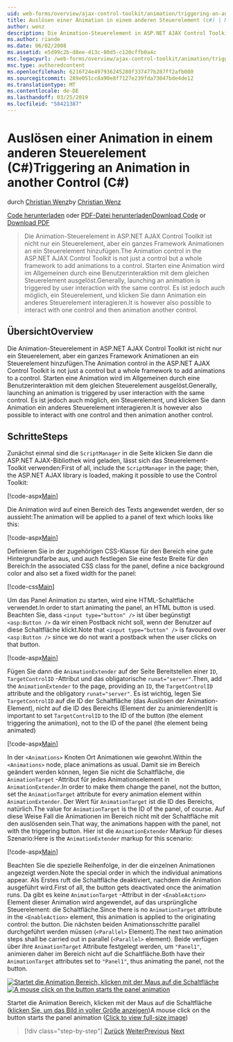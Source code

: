 ```yaml
---
uid: web-forms/overview/ajax-control-toolkit/animation/triggering-an-animation-in-another-control-cs
title: Auslösen einer Animation in einem anderen Steuerelement (c#) | Microsoft-Dokumentation
author: wenz
description: Die Animation-Steuerelement in ASP.NET AJAX Control Toolkit ist nicht nur ein Steuerelement, aber ein ganzes Framework Animationen an ein Steuerelement hinzufügen. Starten Sie in der Regel ein...
ms.author: riande
ms.date: 06/02/2008
ms.assetid: e5d99c2b-d8ee-413c-80d5-c120cffb0a4c
msc.legacyurl: /web-forms/overview/ajax-control-toolkit/animation/triggering-an-animation-in-another-control-cs
msc.type: authoredcontent
ms.openlocfilehash: 6216f24e497936245280f337477b287ff2afb080
ms.sourcegitcommit: 289e051cc8a90e8f7127e239fda73047bde4de12
ms.translationtype: MT
ms.contentlocale: de-DE
ms.lasthandoff: 03/25/2019
ms.locfileid: "58421387"
---
```

<a name="triggering-an-animation-in-another-control-c"></a><span data-ttu-id="c6686-104">Auslösen einer Animation in einem anderen Steuerelement (C#)</span><span class="sxs-lookup"><span data-stu-id="c6686-104">Triggering an Animation in another Control (C#)</span></span>
====================
<span data-ttu-id="c6686-105">durch [Christian Wenz](https://github.com/wenz)</span><span class="sxs-lookup"><span data-stu-id="c6686-105">by [Christian Wenz](https://github.com/wenz)</span></span>

<span data-ttu-id="c6686-106">[Code herunterladen](http://download.microsoft.com/download/f/9/a/f9a26acd-8df4-4484-8a18-199e4598f411/Animation8.cs.zip) oder [PDF-Datei herunterladen](http://download.microsoft.com/download/6/7/1/6718d452-ff89-4d3f-a90e-c74ec2d636a3/animation8CS.pdf)</span><span class="sxs-lookup"><span data-stu-id="c6686-106">[Download Code](http://download.microsoft.com/download/f/9/a/f9a26acd-8df4-4484-8a18-199e4598f411/Animation8.cs.zip) or [Download PDF](http://download.microsoft.com/download/6/7/1/6718d452-ff89-4d3f-a90e-c74ec2d636a3/animation8CS.pdf)</span></span>

> <span data-ttu-id="c6686-107">Die Animation-Steuerelement in ASP.NET AJAX Control Toolkit ist nicht nur ein Steuerelement, aber ein ganzes Framework Animationen an ein Steuerelement hinzufügen.</span><span class="sxs-lookup"><span data-stu-id="c6686-107">The Animation control in the ASP.NET AJAX Control Toolkit is not just a control but a whole framework to add animations to a control.</span></span> <span data-ttu-id="c6686-108">Starten eine Animation wird im Allgemeinen durch eine Benutzerinteraktion mit dem gleichen Steuerelement ausgelöst.</span><span class="sxs-lookup"><span data-stu-id="c6686-108">Generally, launching an animation is triggered by user interaction with the same control.</span></span> <span data-ttu-id="c6686-109">Es ist jedoch auch möglich, ein Steuerelement, und klicken Sie dann Animation ein anderes Steuerelement interagieren.</span><span class="sxs-lookup"><span data-stu-id="c6686-109">It is however also possible to interact with one control and then animation another control.</span></span>


## <a name="overview"></a><span data-ttu-id="c6686-110">Übersicht</span><span class="sxs-lookup"><span data-stu-id="c6686-110">Overview</span></span>

<span data-ttu-id="c6686-111">Die Animation-Steuerelement in ASP.NET AJAX Control Toolkit ist nicht nur ein Steuerelement, aber ein ganzes Framework Animationen an ein Steuerelement hinzufügen.</span><span class="sxs-lookup"><span data-stu-id="c6686-111">The Animation control in the ASP.NET AJAX Control Toolkit is not just a control but a whole framework to add animations to a control.</span></span> <span data-ttu-id="c6686-112">Starten eine Animation wird im Allgemeinen durch eine Benutzerinteraktion mit dem gleichen Steuerelement ausgelöst.</span><span class="sxs-lookup"><span data-stu-id="c6686-112">Generally, launching an animation is triggered by user interaction with the same control.</span></span> <span data-ttu-id="c6686-113">Es ist jedoch auch möglich, ein Steuerelement, und klicken Sie dann Animation ein anderes Steuerelement interagieren.</span><span class="sxs-lookup"><span data-stu-id="c6686-113">It is however also possible to interact with one control and then animation another control.</span></span>

## <a name="steps"></a><span data-ttu-id="c6686-114">Schritte</span><span class="sxs-lookup"><span data-stu-id="c6686-114">Steps</span></span>

<span data-ttu-id="c6686-115">Zunächst einmal sind die `ScriptManager` in die Seite klicken Sie dann die ASP.NET AJAX-Bibliothek wird geladen, lässt sich das Steuerelement-Toolkit verwenden:</span><span class="sxs-lookup"><span data-stu-id="c6686-115">First of all, include the `ScriptManager` in the page; then, the ASP.NET AJAX library is loaded, making it possible to use the Control Toolkit:</span></span>

[!code-aspx[Main](triggering-an-animation-in-another-control-cs/samples/sample1.aspx)]

<span data-ttu-id="c6686-116">Die Animation wird auf einen Bereich des Texts angewendet werden, der so aussieht:</span><span class="sxs-lookup"><span data-stu-id="c6686-116">The animation will be applied to a panel of text which looks like this:</span></span>

[!code-aspx[Main](triggering-an-animation-in-another-control-cs/samples/sample2.aspx)]

<span data-ttu-id="c6686-117">Definieren Sie in der zugehörigen CSS-Klasse für den Bereich eine gute Hintergrundfarbe aus, und auch festlegen Sie eine feste Breite für den Bereich:</span><span class="sxs-lookup"><span data-stu-id="c6686-117">In the associated CSS class for the panel, define a nice background color and also set a fixed width for the panel:</span></span>

[!code-css[Main](triggering-an-animation-in-another-control-cs/samples/sample3.css)]

<span data-ttu-id="c6686-118">Um das Panel Animation zu starten, wird eine HTML-Schaltfläche verwendet.</span><span class="sxs-lookup"><span data-stu-id="c6686-118">In order to start animating the panel, an HTML button is used.</span></span> <span data-ttu-id="c6686-119">Beachten Sie, dass `<input type="button" />` ist über begünstigt `<asp:Button />` da wir einen Postback nicht soll, wenn der Benutzer auf diese Schaltfläche klickt.</span><span class="sxs-lookup"><span data-stu-id="c6686-119">Note that `<input type="button" />` is favoured over `<asp:Button />` since we do not want a postback when the user clicks on that button.</span></span>

[!code-aspx[Main](triggering-an-animation-in-another-control-cs/samples/sample4.aspx)]

<span data-ttu-id="c6686-120">Fügen Sie dann die `AnimationExtender` auf der Seite Bereitstellen einer `ID`, `TargetControlID` -Attribut und das obligatorische `runat="server"`.</span><span class="sxs-lookup"><span data-stu-id="c6686-120">Then, add the `AnimationExtender` to the page, providing an `ID`, the `TargetControlID` attribute and the obligatory `runat="server"`.</span></span> <span data-ttu-id="c6686-121">Es ist wichtig, legen Sie `TargetControlID` auf die ID der Schaltfläche (das Auslösen der Animation-Element), nicht auf die ID des Bereichs (Element der zu animierenden)</span><span class="sxs-lookup"><span data-stu-id="c6686-121">It is important to set `TargetControlID` to the ID of the button (the element triggering the animation), not to the ID of the panel (the element being animated)</span></span>

[!code-aspx[Main](triggering-an-animation-in-another-control-cs/samples/sample5.aspx)]

<span data-ttu-id="c6686-122">In der `<Animations>` Knoten Ort Animationen wie gewohnt.</span><span class="sxs-lookup"><span data-stu-id="c6686-122">Within the `<Animations>` node, place animations as usual.</span></span> <span data-ttu-id="c6686-123">Damit sie im Bereich geändert werden können, legen Sie nicht die Schaltfläche, die `AnimationTarget` -Attribut für jedes Animationselement in `AnimationExtender`.</span><span class="sxs-lookup"><span data-stu-id="c6686-123">In order to make them change the panel, not the button, set the `AnimationTarget` attribute for every animation element within `AnimationExtender`.</span></span> <span data-ttu-id="c6686-124">Der Wert für `AnimationTarget` ist die ID des Bereichs, natürlich.</span><span class="sxs-lookup"><span data-stu-id="c6686-124">The value for `AnimationTarget` is the ID of the panel, of course.</span></span> <span data-ttu-id="c6686-125">Auf diese Weise Fall die Animationen im Bereich nicht mit der Schaltfläche mit den auslösenden sein.</span><span class="sxs-lookup"><span data-stu-id="c6686-125">That way, the animations happen with the panel, not with the triggering button.</span></span> <span data-ttu-id="c6686-126">Hier ist die `AnimationExtender` Markup für dieses Szenario:</span><span class="sxs-lookup"><span data-stu-id="c6686-126">Here is the `AnimationExtender` markup for this scenario:</span></span>

[!code-aspx[Main](triggering-an-animation-in-another-control-cs/samples/sample6.aspx)]

<span data-ttu-id="c6686-127">Beachten Sie die spezielle Reihenfolge, in der die einzelnen Animationen angezeigt werden.</span><span class="sxs-lookup"><span data-stu-id="c6686-127">Note the special order in which the individual animations appear.</span></span> <span data-ttu-id="c6686-128">Als Erstes ruft die Schaltfläche deaktiviert, nachdem die Animation ausgeführt wird.</span><span class="sxs-lookup"><span data-stu-id="c6686-128">First of all, the button gets deactivated once the animation runs.</span></span> <span data-ttu-id="c6686-129">Da gibt es keine `AnimationTarget` -Attribut in der `<EnableAction>` Element dieser Animation wird angewendet, auf das ursprüngliche Steuerelement: die Schaltfläche.</span><span class="sxs-lookup"><span data-stu-id="c6686-129">Since there is no `AnimationTarget` attribute in the `<EnableAction>` element, this animation is applied to the originating control: the button.</span></span> <span data-ttu-id="c6686-130">Die nächsten beiden Animationsschritte parallel durchgeführt werden müssen (`<Parallel>` Element).</span><span class="sxs-lookup"><span data-stu-id="c6686-130">The next two animation steps shall be carried out in parallel (`<Parallel>` element).</span></span> <span data-ttu-id="c6686-131">Beide verfügen über ihre `AnimationTarget` Attribute festgelegt werden, um `"Panel1"`, animieren daher im Bereich nicht auf die Schaltfläche.</span><span class="sxs-lookup"><span data-stu-id="c6686-131">Both have their `AnimationTarget` attributes set to `"Panel1"`, thus animating the panel, not the button.</span></span>


<span data-ttu-id="c6686-132">[![Startet die Animation Bereich, klicken mit der Maus auf die Schaltfläche](triggering-an-animation-in-another-control-cs/_static/image2.png)](triggering-an-animation-in-another-control-cs/_static/image1.png)</span><span class="sxs-lookup"><span data-stu-id="c6686-132">[![A mouse click on the button starts the panel animation](triggering-an-animation-in-another-control-cs/_static/image2.png)](triggering-an-animation-in-another-control-cs/_static/image1.png)</span></span>

<span data-ttu-id="c6686-133">Startet die Animation Bereich, klicken mit der Maus auf die Schaltfläche ([klicken Sie, um das Bild in voller Größe anzeigen](triggering-an-animation-in-another-control-cs/_static/image3.png))</span><span class="sxs-lookup"><span data-stu-id="c6686-133">A mouse click on the button starts the panel animation ([Click to view full-size image](triggering-an-animation-in-another-control-cs/_static/image3.png))</span></span>

> [!div class="step-by-step"]
> <span data-ttu-id="c6686-134">[Zurück](disabling-actions-during-animation-cs.md)
> [Weiter](modifying-animations-from-the-server-side-cs.md)</span><span class="sxs-lookup"><span data-stu-id="c6686-134">[Previous](disabling-actions-during-animation-cs.md)
[Next](modifying-animations-from-the-server-side-cs.md)</span></span>
